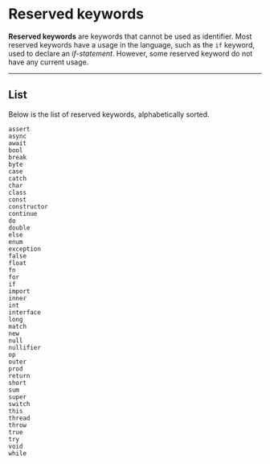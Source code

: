 # Reserved keywords
**Reserved keywords** are keywords that cannot be used as identifier.
Most reserved keywords have a usage in the language, such as the `if` keyword, used to declare an _if-statement_.
However, some reserved keyword do not have any current usage.


---


## List
Below is the list of reserved keywords, alphabetically sorted.

````poly
assert
async
await
bool
break
byte
case
catch
char
class
const
constructor
continue
do
double
else
enum
exception
false
float
fn
for
if
import
inner
int
interface
long
match
new
null
nullifier
op
outer
prod
return
short
sum
super
switch
this
thread
throw
true
try
void
while
````